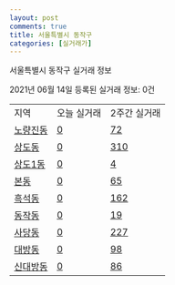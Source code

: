 ```yaml
---
layout: post
comments: true
title: 서울특별시 동작구
categories: [실거래가]
---
```


서울특별시 동작구 실거래 정보

2021년 06월 14일 등록된 실거래 정보: 0건


<table class="sortable">
  <tr>
    <td>지역</td>
    <td>오늘 실거래</td>
    <td>2주간 실거래</td>
  </tr>

  
  <tr class="item">
    <td><a href="1159010100.html">노량진동</a></td>
    <td><a href="1159010100.html">0</a></td>
    <td><a href="1159010100.html">72</a></td>
  </tr>
    

  <tr class="item">
    <td><a href="1159010200.html">상도동</a></td>
    <td><a href="1159010200.html">0</a></td>
    <td><a href="1159010200.html">310</a></td>
  </tr>
    

  <tr class="item">
    <td><a href="1159010300.html">상도1동</a></td>
    <td><a href="1159010300.html">0</a></td>
    <td><a href="1159010300.html">4</a></td>
  </tr>
    

  <tr class="item">
    <td><a href="1159010400.html">본동</a></td>
    <td><a href="1159010400.html">0</a></td>
    <td><a href="1159010400.html">65</a></td>
  </tr>
    

  <tr class="item">
    <td><a href="1159010500.html">흑석동</a></td>
    <td><a href="1159010500.html">0</a></td>
    <td><a href="1159010500.html">162</a></td>
  </tr>
    

  <tr class="item">
    <td><a href="1159010600.html">동작동</a></td>
    <td><a href="1159010600.html">0</a></td>
    <td><a href="1159010600.html">19</a></td>
  </tr>
    

  <tr class="item">
    <td><a href="1159010700.html">사당동</a></td>
    <td><a href="1159010700.html">0</a></td>
    <td><a href="1159010700.html">227</a></td>
  </tr>
    

  <tr class="item">
    <td><a href="1159010800.html">대방동</a></td>
    <td><a href="1159010800.html">0</a></td>
    <td><a href="1159010800.html">98</a></td>
  </tr>
    

  <tr class="item">
    <td><a href="1159010900.html">신대방동</a></td>
    <td><a href="1159010900.html">0</a></td>
    <td><a href="1159010900.html">86</a></td>
  </tr>
    


</table>
    